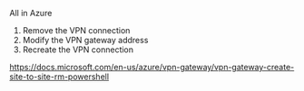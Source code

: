 All in Azure

1. Remove the VPN connection
1. Modify the VPN gateway address
1. Recreate the VPN connection

https://docs.microsoft.com/en-us/azure/vpn-gateway/vpn-gateway-create-site-to-site-rm-powershell
